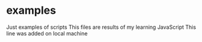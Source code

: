 # examples
Just examples of scripts
This files are results of my learning JavaScript
This line was added on local machine